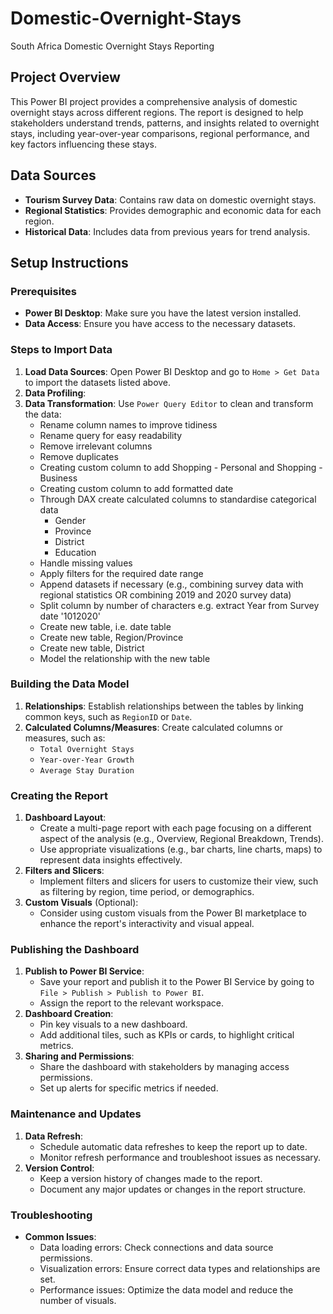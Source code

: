 # Domestic-Overnight-Stays
South Africa Domestic Overnight Stays Reporting

## Project Overview
This Power BI project provides a comprehensive analysis of domestic overnight stays across different regions. The report is designed to help stakeholders understand trends, patterns, and insights related to overnight stays, including year-over-year comparisons, regional performance, and key factors influencing these stays.

## Data Sources
- **Tourism Survey Data**: Contains raw data on domestic overnight stays.
- **Regional Statistics**: Provides demographic and economic data for each region.
- **Historical Data**: Includes data from previous years for trend analysis.

## Setup Instructions

### Prerequisites
- **Power BI Desktop**: Make sure you have the latest version installed.
- **Data Access**: Ensure you have access to the necessary datasets.

### Steps to Import Data
1. **Load Data Sources**: Open Power BI Desktop and go to `Home > Get Data` to import the datasets listed above.
2. **Data Profiling**:
3. **Data Transformation**: Use `Power Query Editor` to clean and transform the data:
   - Rename column names to improve tidiness
   - Rename query for easy readability
   - Remove irrelevant columns
   - Remove duplicates
   - Creating custom column to add Shopping - Personal and Shopping - Business
   - Creating custom column to add formatted date
   - Through DAX create calculated columns to standardise categorical data
     - Gender
     - Province
     - District
     - Education
   - Handle missing values
   - Apply filters for the required date range
   - Append datasets if necessary (e.g., combining survey data with regional statistics OR combining 2019 and 2020 survey data)
   - Split column by number of characters e.g. extract Year from Survey date '1012020'
   - Create new table, i.e. date table
   - Create new table, Region/Province
   - Create new table, District
   - Model the relationship with the new table

### Building the Data Model
1. **Relationships**: Establish relationships between the tables by linking common keys, such as `RegionID` or `Date`.
2. **Calculated Columns/Measures**: Create calculated columns or measures, such as:
   - `Total Overnight Stays`
   - `Year-over-Year Growth`
   - `Average Stay Duration`

### Creating the Report
1. **Dashboard Layout**:
   - Create a multi-page report with each page focusing on a different aspect of the analysis (e.g., Overview, Regional Breakdown, Trends).
   - Use appropriate visualizations (e.g., bar charts, line charts, maps) to represent data insights effectively.
2. **Filters and Slicers**:
   - Implement filters and slicers for users to customize their view, such as filtering by region, time period, or demographics.
3. **Custom Visuals** (Optional):
   - Consider using custom visuals from the Power BI marketplace to enhance the report's interactivity and visual appeal.

### Publishing the Dashboard
1. **Publish to Power BI Service**:
   - Save your report and publish it to the Power BI Service by going to `File > Publish > Publish to Power BI`.
   - Assign the report to the relevant workspace.
2. **Dashboard Creation**:
   - Pin key visuals to a new dashboard.
   - Add additional tiles, such as KPIs or cards, to highlight critical metrics.
3. **Sharing and Permissions**:
   - Share the dashboard with stakeholders by managing access permissions.
   - Set up alerts for specific metrics if needed.

### Maintenance and Updates
1. **Data Refresh**:
   - Schedule automatic data refreshes to keep the report up to date.
   - Monitor refresh performance and troubleshoot issues as necessary.
2. **Version Control**:
   - Keep a version history of changes made to the report.
   - Document any major updates or changes in the report structure.

### Troubleshooting
- **Common Issues**: 
   - Data loading errors: Check connections and data source permissions.
   - Visualization errors: Ensure correct data types and relationships are set.
   - Performance issues: Optimize the data model and reduce the number of visuals.
